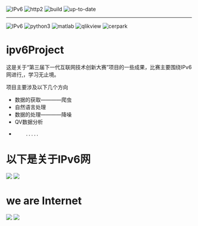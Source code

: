 ![IPv6](https://img.shields.io/badge/ipv6-go!-green.svg)
![http2](https://img.shields.io/badge/http2-go!-green.svg)
![build](https://camo.githubusercontent.com/c84cbbf389a8afa4914ab31bac3d09d14a6c21dc/68747470733a2f2f7365637572652e7472617669732d63692e6f72672f77697265736572766963652f6373766b69742e737667)
![up-to-date](https://camo.githubusercontent.com/d93b8d44bdceed664df7582e316edbbb4f14f7ad/68747470733a2f2f67656d6e617369756d2e636f6d2f77697265736572766963652f6373766b69742e737667)

---
![IPv6](https://www.ipv6ready.org/images/logo.jpg)
![python3](https://www.python.org/static/community_logos/python-logo.png)
![matlab](https://cn.mathworks.com/includes_content/nextgen/images/bg_header_mwlogo_notag.jpg)
![qlikview](http://global.qlik.com/images/interface/chrome/logo.png)
![cerpark](http://www.cerpark.com/hulianwang/css/images/logo.png)



# ipv6Project
这是关于“第三届下一代互联网技术创新大赛”项目的一些成果，比赛主要围绕IPv6网进行,，学习无止境。

项目主要涉及以下几个方向

*   数据的获取————爬虫
*   自然语言处理
*   数据的处理————降噪
*   QV数据分析
*         .....




# 以下是关于IPv6网
![](https://gss1.bdstatic.com/9vo3dSag_xI4khGkpoWK1HF6hhy/baike/c0%3Dbaike80%2C5%2C5%2C80%2C26/sign=0e7c794b3dfae6cd18b9a3336eda6441/eaf81a4c510fd9f94e7dcd152d2dd42a2834a460.jpg)
![](https://gss1.bdstatic.com/9vo3dSag_xI4khGkpoWK1HF6hhy/baike/c0%3Dbaike80%2C5%2C5%2C80%2C26/sign=0e7c794b3dfae6cd18b9a3336eda6441/eaf81a4c510fd9f94e7dcd152d2dd42a2834a460.jpg)




          
# we are Internet  


![](http://s1.51cto.com/wyfs02/M00/84/E3/wKiom1eWtdbTpB3vAABXUUKdt-g623.jpg-wh_651x-s_935377606.jpg)
![](http://upload.chinaz.com/2015/0721/1437441272917.gif)

